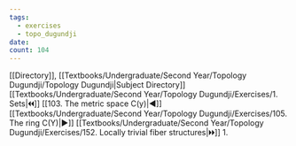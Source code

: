 ```yaml
---
tags:
  - exercises
  - topo_dugundji
date: 
count: 104
---
```

[[Directory]], [[Textbooks/Undergraduate/Second Year/Topology Dugundji/Topology Dugundji|Subject Directory]]
[[Textbooks/Undergraduate/Second Year/Topology Dugundji/Exercises/1. Sets|🞀🞀]] [[103. The metric space C(y)|◀]] [[Textbooks/Undergraduate/Second Year/Topology Dugundji/Exercises/105. The ring C(Y)|▶]] [[Textbooks/Undergraduate/Second Year/Topology Dugundji/Exercises/152. Locally trivial fiber structures|🞂🞂]]
1. 